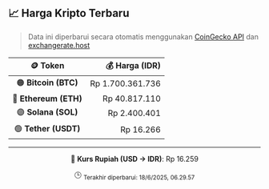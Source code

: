 

<!-- HARGA_KRIPTO -->
## 📈 Harga Kripto Terbaru

> Data ini diperbarui secara otomatis menggunakan [CoinGecko API](https://www.coingecko.com/) dan [exchangerate.host](https://exchangerate.host/)

<div align="center">

| 🪙 Token | 💰 Harga (IDR) |
|:------:|---------------:|
| 🟠 **Bitcoin (BTC)**   | Rp 1.700.361.736 |
| 🔵 **Ethereum (ETH)**  | Rp 40.817.110 |
| 🟣 **Solana (SOL)**    | Rp 2.400.401 |
| 🟢 **Tether (USDT)**   | Rp 16.266 |

---

💱 **Kurs Rupiah (USD → IDR)**: Rp 16.259

🕒 <sub>Terakhir diperbarui: 18/6/2025, 06.29.57</sub>

</div>
<!-- /HARGA_KRIPTO -->